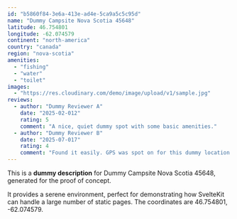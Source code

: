 ```yaml
---
id: "b5860f84-3e6a-413e-ad4e-5ca9a5c5c95d"
name: "Dummy Campsite Nova Scotia 45648"
latitude: 46.754801
longitude: -62.074579
continent: "north-america"
country: "canada"
region: "nova-scotia"
amenities:
  - "fishing"
  - "water"
  - "toilet"
images:
  - "https://res.cloudinary.com/demo/image/upload/v1/sample.jpg"
reviews:
  - author: "Dummy Reviewer A"
    date: "2025-02-012"
    rating: 5
    comment: "A nice, quiet dummy spot with some basic amenities."
  - author: "Dummy Reviewer B"
    date: "2025-07-017"
    rating: 4
    comment: "Found it easily. GPS was spot on for this dummy location."
---
```


This is a **dummy description** for Dummy Campsite Nova Scotia 45648, generated for the proof of concept.

It provides a serene environment, perfect for demonstrating how SvelteKit can handle a large number of static pages. The coordinates are 46.754801, -62.074579.
